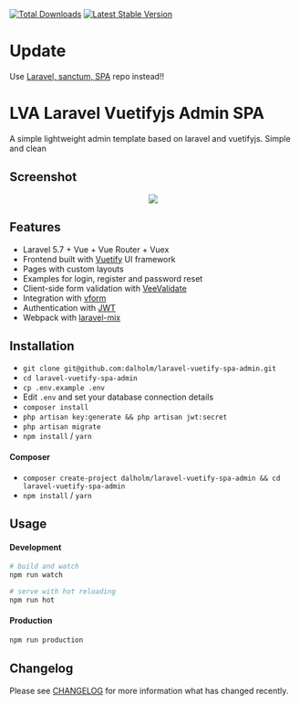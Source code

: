 <a href="https://packagist.org/packages/dalholm/laravel-vuetify-spa-admin"><img src="https://poser.pugx.org/dalholm/laravel-vuetify-spa-admin/d/total.svg" alt="Total Downloads"></a>
<a href="https://packagist.org/packages/dalholm/laravel-vuetify-spa-admin"><img src="https://poser.pugx.org/dalholm/laravel-vuetify-spa-admin/v/stable.svg" alt="Latest Stable Version"></a>

# Update
Use [Laravel, sanctum, SPA](https://github.com/dalholm/larabue-simple-laravel-sanctum-spa-admin) repo instead!!

# LVA Laravel Vuetifyjs Admin SPA 

A simple lightweight admin template based on laravel and vuetifyjs. Simple and clean

## Screenshot
<p align="center">
<img src="https://i.imgur.com/HIaxKmn.png">
</p>

## Features

- Laravel 5.7 + Vue + Vue Router + Vuex
- Frontend built with [Vuetify](https://github.com/vuetifyjs/vuetify) UI framework
- Pages with custom layouts 
- Examples for login, register and password reset
- Client-side form validation with [VeeValidate](https://github.com/baianat/vee-validate)
- Integration with [vform](https://github.com/cretueusebiu/vform)
- Authentication with [JWT](https://github.com/tymondesigns/jwt-auth)
- Webpack with [laravel-mix](https://github.com/JeffreyWay/laravel-mix)

## Installation
- `git clone git@github.com:dalholm/laravel-vuetify-spa-admin.git`
- `cd laravel-vuetify-spa-admin`
- `cp .env.example .env`
- Edit `.env` and set your database connection details
- `composer install`
- `php artisan key:generate && php artisan jwt:secret`
- `php artisan migrate`
- `npm install` / `yarn`

#### Composer
- `composer create-project dalholm/laravel-vuetify-spa-admin && cd laravel-vuetify-spa-admin`
- `npm install` / `yarn`

## Usage

#### Development

```bash
# build and watch
npm run watch

# serve with hot reloading
npm run hot
```

#### Production

```bash
npm run production
```

## Changelog
Please see [CHANGELOG](CHANGELOG.md) for more information what has changed recently.

